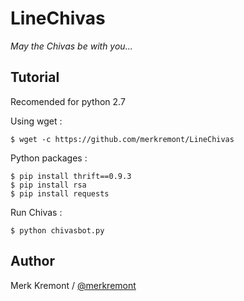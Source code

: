 # LineChivas
_May the Chivas be with you..._

Tutorial
------
Recomended for python 2.7

Using wget :

    $ wget -c https://github.com/merkremont/LineChivas


Python packages :

    $ pip install thrift==0.9.3
    $ pip install rsa
    $ pip install requests

Run Chivas :

    $ python chivasbot.py

Author
------

Merk Kremont / [@merkremont](https://twitter.com/merkremont)
